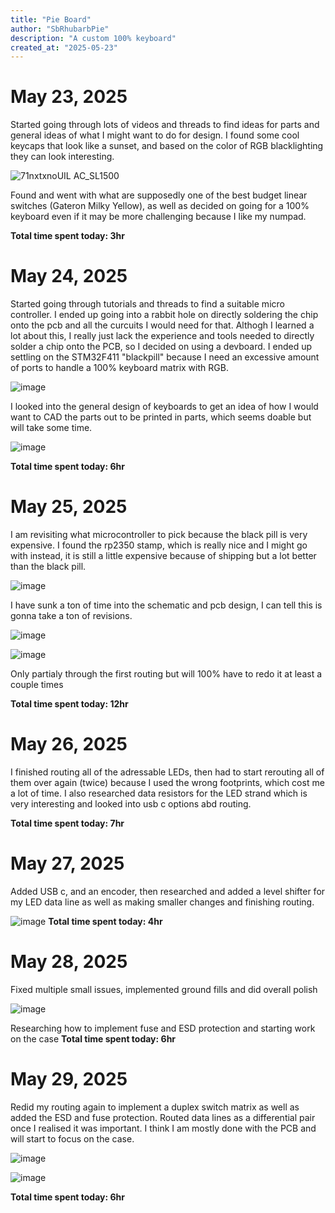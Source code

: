 ```yaml
---
title: "Pie Board"
author: "SbRhubarbPie"
description: "A custom 100% keyboard"
created_at: "2025-05-23"
---
```


# May 23, 2025
  Started going through lots of videos and threads to find ideas for parts and general ideas of what I might want to do for design. I found some cool keycaps that look like a sunset, and based on the color of RGB blacklighting they can look interesting.

![71nxtxnoUIL _AC_SL1500_](https://github.com/user-attachments/assets/9ab4c8ae-8bda-4039-9621-dc6d343a77a8)

 Found and went with what are supposedly one of the best budget linear switches (Gateron Milky Yellow), as well as decided on going for a 100% keyboard even if it may be more challenging because I like my numpad.
  
  **Total time spent today: 3hr**

# May 24, 2025
  Started going through tutorials and threads to find a suitable micro controller. I ended up going into a rabbit hole on directly soldering the chip onto the pcb and all the curcuits I would need for that. Althogh I learned a lot about this, I really just lack the experience and tools needed to directly solder a chip onto the PCB, so I decided on using a devboard. I ended up settling on the STM32F411 "blackpill" because I need an excessive amount of ports to handle a 100% keyboard matrix with RGB.

![image](https://github.com/user-attachments/assets/17639da7-7214-4ae0-8176-b91de63f6c0d)

I looked into the general design of keyboards to get an idea of how I would want to CAD the parts out to be printed in parts, which seems doable but will take some time.

![image](https://github.com/user-attachments/assets/67bed8d9-eced-435c-9918-a83b7569721f)

  **Total time spent today: 6hr**

# May 25, 2025
  I am revisiting what microcontroller to pick because the black pill is very expensive. I found the rp2350 stamp, which is really nice and I might go with instead, it is still a little expensive because of shipping but a lot better than the black pill.
  
![image](https://github.com/user-attachments/assets/5e597dac-7a56-464d-b6c7-48ea5171e471)


I have sunk a ton of time into the schematic and pcb design, I can tell this is gonna take a ton of revisions.

![image](https://github.com/user-attachments/assets/46e705bb-3e60-4e2c-9ff6-2ed007ed1c36)

![image](https://github.com/user-attachments/assets/5acebf7e-ab2f-44fb-a95a-a14bc5ba6f91)

Only partialy through the first routing but will 100% have to redo it at least a couple times

  **Total time spent today: 12hr**

# May 26, 2025
  I finished routing all of the adressable LEDs, then had to start rerouting all of them over again (twice) because I used the wrong footprints, which cost me a lot of time. I also researched data resistors for the LED strand which is very interesting and looked into usb c options abd routing.

  **Total time spent today: 7hr**

# May 27, 2025
  Added USB c, and an encoder, then researched and added a level shifter for my LED data line as well as making smaller changes and finishing routing.

  ![image](https://github.com/user-attachments/assets/011e30ae-d171-4e4c-8640-85a76201bff5)
  **Total time spent today: 4hr**

# May 28, 2025
  Fixed multiple small issues, implemented ground fills and did overall polish

  ![image](https://github.com/user-attachments/assets/431a338c-db5c-48eb-a8ec-489c70b10675)

  Researching how to implement fuse and ESD protection and starting work on the case
  **Total time spent today: 6hr**

# May 29, 2025
  Redid my routing again to implement a duplex switch matrix as well as added the ESD and fuse protection. Routed data lines as a differential pair once I realised it was important. I think I am mostly done with the PCB and will start to focus on the case.

  ![image](https://github.com/user-attachments/assets/4a93d954-404f-4187-840e-eb1cf6a391ef)

  ![image](https://github.com/user-attachments/assets/08aeceb4-62d9-4b19-b534-9ad90bc50cd0)

  **Total time spent today: 6hr**

